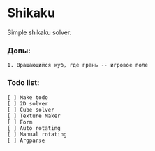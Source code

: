# Shikaku
Simple shikaku solver.  

### Допы:
    1. Вращающийся куб, где грань -- игровое поле

### Todo list:
    [ ] Make todo
    [ ] 2D solver
    [ ] Cube solver
    [ ] Texture Maker
    [ ] Form
    [ ] Auto rotating
    [ ] Manual rotating
    [ ] Argparse